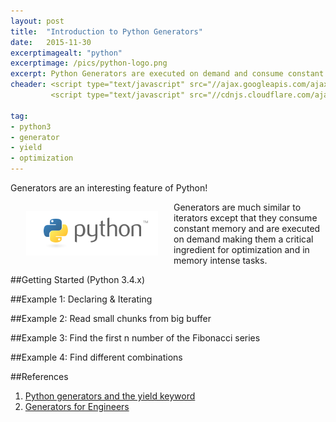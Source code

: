 ```yaml
---
layout: post
title:  "Introduction to Python Generators"
date:   2015-11-30
excerptimagealt: "python"
excerptimage: /pics/python-logo.png
excerpt: Python Generators are executed on demand and consume constant memory making them a critical ingredient for optimization and in memory intense tasks.
cheader: <script type="text/javascript" src="//ajax.googleapis.com/ajax/libs/jquery/1.9.1/jquery.min.js"></script>
         <script type="text/javascript" src="//cdnjs.cloudflare.com/ajax/libs/gist-embed/2.0/gist-embed.min.js"></script> 

tag:
- python3
- generator
- yield
- optimization
---
```


Generators are an interesting feature of Python! 

<img src="/pics/python-logo.png" align="left" hspace="25" vspace="15" />


Generators are much similar to iterators except that they consume constant memory and are executed on demand making them a critical ingredient for optimization and in memory intense tasks. 



##Getting Started (Python 3.4.x)
<code data-gist-id="ecf31a47446217c3de3d" data-gist-hide-footer="true"></code>


##Example 1: Declaring & Iterating
<code data-gist-id="9f11882831f8022a8500" data-gist-hide-footer="true"></code>


##Example 2: Read small chunks from big buffer
<code data-gist-id="20e0e44cfd9416d2acea" data-gist-hide-footer="true"></code>

##Example 3: Find the first n number of the Fibonacci series
<code data-gist-id="4e012526064445ebe927" data-gist-hide-footer="true"></code>

##Example 4: Find different combinations 
<code data-gist-id="5acd53d1679a1600a414" data-gist-hide-footer="true"></code>


##References
1. [Python generators and the yield keyword](http://pythoncentral.io/python-generators-and-yield-keyword/)
2. [Generators for Engineers](http://kmkeen.com/generators/)
